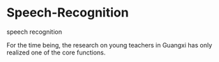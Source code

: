 # Speech-Recognition
speech recognition

For the time being, the research on young teachers in Guangxi has only realized one of the core functions.
